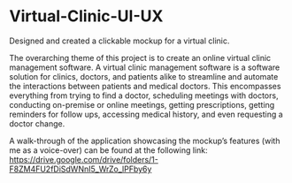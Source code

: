 # Virtual-Clinic-UI-UX
Designed and created a clickable mockup for a virtual clinic.

The overarching theme of this project is to create an online virtual clinic management
software. A virtual clinic management software is a software solution for clinics, doctors,
and patients alike to streamline and automate the interactions between patients and
medical doctors. This encompasses everything from trying to find a doctor, scheduling
meetings with doctors, conducting on-premise or online meetings, getting prescriptions,
getting reminders for follow ups, accessing medical history, and even requesting a doctor
change.

A walk-through of the application showcasing the mockup’s features (with me as a voice-over) can be found at the following link:
https://drive.google.com/drive/folders/1-F8ZM4FU2fDiSdWNnI5_WrZo_lPFby6y
